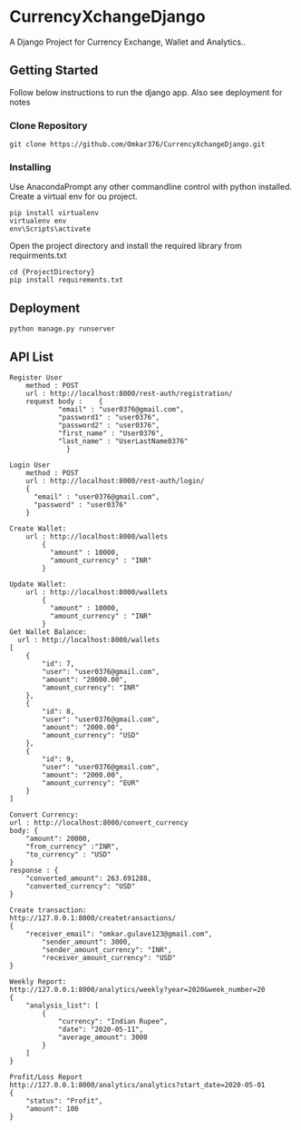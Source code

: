 # CurrencyXchangeDjango
A Django Project for Currency Exchange, Wallet and Analytics..

## Getting Started
Follow below instructions to run the django app. Also see deployment for notes
### Clone Repository
```
git clone https://github.com/Omkar376/CurrencyXchangeDjango.git
```
### Installing

Use AnacondaPrompt any other commandline control with python installed. Create a virtual env for ou project.

```
pip install virtualenv
virtualenv env
env\Scripts\activate
```

Open the project directory and install the required library from requirments.txt

```
cd {ProjectDirectory}
pip install requirements.txt
```

## Deployment

```
python manage.py runserver
```


## API List
```
Register User 
    method : POST
    url : http://localhost:8000/rest-auth/registration/
    request body :    {
			"email" : "user0376@gmail.com",
			"password1" : "user0376",
			"password2" : "user0376",
			"first_name" : "User0376",
			"last_name" : "UserLastName0376"
		      }

Login User
    method : POST
    url : http://localhost:8000/rest-auth/login/
    {
      "email" : "user0376@gmail.com",
      "password" : "user0376"
    }
    
Create Wallet:
    url : http://localhost:8000/wallets
        {
          "amount" : 10000,
          "amount_currency" : "INR"
        }
        
Update Wallet:
    url : http://localhost:8000/wallets
        {
          "amount" : 10000,
          "amount_currency" : "INR"
        }
Get Wallet Balance:
  url : http://localhost:8000/wallets
[
    {
        "id": 7,
        "user": "user0376@gmail.com",
        "amount": "20000.00",
        "amount_currency": "INR"
    },
    {
        "id": 8,
        "user": "user0376@gmail.com",
        "amount": "2000.00",
        "amount_currency": "USD"
    },
    {
        "id": 9,
        "user": "user0376@gmail.com",
        "amount": "2000.00",
        "amount_currency": "EUR"
    }
]

Convert Currency:
url : http://localhost:8000/convert_currency
body: {
	"amount": 20000,
	"from_currency" :"INR",
	"to_currency" : "USD"
}
response : {
    "converted_amount": 263.691288,
    "converted_currency": "USD"
}

Create transaction:
http://127.0.0.1:8000/createtransactions/
{		
	"receiver_email": "omkar.gulave123@gmail.com",
        "sender_amount": 3000,
        "sender_amount_currency": "INR",
        "receiver_amount_currency": "USD"
}

Weekly Report:
http://127.0.0.1:8000/analytics/weekly?year=2020&week_number=20
{
    "analysis_list": [
        {
            "currency": "Indian Rupee",
            "date": "2020-05-11",
            "average_amount": 3000
        }
    ]
}

Profit/Loss Report 
http://127.0.0.1:8000/analytics/analytics?start_date=2020-05-01
{
    "status": "Profit",
    "amount": 100
}
